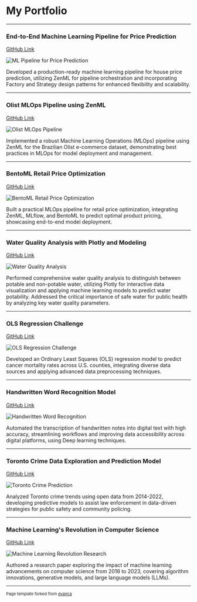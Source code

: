 # My Portfolio

---

### End-to-End Machine Learning Pipeline for Price Prediction

[GitHub Link](https://github.com/yourusername/End-to-End-Machine-Learning-Pipeline-for-Price-Prediction)

<img src="https://i.imgur.com/7gqL82c.png" alt="ML Pipeline for Price Prediction"/>

Developed a production-ready machine learning pipeline for house price prediction, utilizing ZenML for pipeline orchestration and incorporating Factory and Strategy design patterns for enhanced flexibility and scalability.

---

### Olist MLOps Pipeline using ZenML

[GitHub Link](https://github.com/yourusername/OlistMLOpsPipeline-using-ZenML)

<img src="https://i.imgur.com/9n8Q5zV.png" alt="Olist MLOps Pipeline"/>

Implemented a robust Machine Learning Operations (MLOps) pipeline using ZenML for the Brazilian Olist e-commerce dataset, demonstrating best practices in MLOps for model deployment and management.

---

### BentoML Retail Price Optimization

[GitHub Link](https://github.com/yourusername/BentoML-Retail-Price-Optimization)

<img src="https://i.imgur.com/2Yy5mJt.png" alt="BentoML Retail Price Optimization"/>

Built a practical MLOps pipeline for retail price optimization, integrating ZenML, MLflow, and BentoML to predict optimal product pricing, showcasing end-to-end model deployment.

---

### Water Quality Analysis with Plotly and Modeling

[GitHub Link](https://github.com/yourusername/Water-Quality-Analysis-Plotly-and-Modelling)

<img src="https://i.imgur.com/3jR9zF9.png" alt="Water Quality Analysis"/>

Performed comprehensive water quality analysis to distinguish between potable and non-potable water, utilizing Plotly for interactive data visualization and applying machine learning models to predict water potability. Addressed the critical importance of safe water for public health by analyzing key water quality parameters.

---

### OLS Regression Challenge

[GitHub Link](https://github.com/yourusername/OLSRegressionChallenge)

<img src="https://i.imgur.com/6pQ47L1.png" alt="OLS Regression Challenge"/>

Developed an Ordinary Least Squares (OLS) regression model to predict cancer mortality rates across U.S. counties, integrating diverse data sources and applying advanced data preprocessing techniques.

---

### Handwritten Word Recognition Model

[GitHub Link](https://github.com/yourusername/Handwritten-word-recognition-model)

<img src="https://i.imgur.com/8Q9j7mX.png" alt="Handwritten Word Recognition"/>

Automated the transcription of handwritten notes into digital text with high accuracy, streamlining workflows and improving data accessibility across digital platforms, using Deep learning techniques.

---

### Toronto Crime Data Exploration and Prediction Model

[GitHub Link](https://github.com/yourusername/Toronto-Crime-Data-Exploration-and-Prediction-Model)

<img src="https://i.imgur.com/5Xv2zY3.png" alt="Toronto Crime Prediction"/>

Analyzed Toronto crime trends using open data from 2014-2022, developing predictive models to assist law enforcement in data-driven strategies for public safety and community policing.

---

### Machine Learning's Revolution in Computer Science

[GitHub Link](https://github.com/yourusername/Machine-Learning-s-Revolution-in-Computer-Science)

<img src="https://i.imgur.com/4qJ8tG7.png" alt="Machine Learning Revolution Research"/>

Authored a research paper exploring the impact of machine learning advancements on computer science from 2018 to 2023, covering algorithm innovations, generative models, and large language models (LLMs).

---

<p style="font-size:11px">Page template forked from <a href="https://github.com/evanca/quick-portfolio">evanca</a></p>
